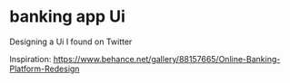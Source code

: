 # banking app Ui

Designing a Ui I found on Twitter

Inspiration: https://www.behance.net/gallery/88157665/Online-Banking-Platform-Redesign